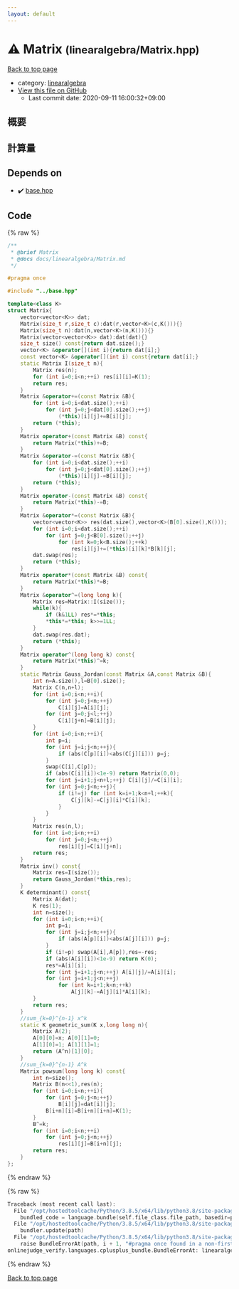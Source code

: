 ```yaml
---
layout: default
---
```


<!-- mathjax config similar to math.stackexchange -->
<script type="text/javascript" async
  src="https://cdnjs.cloudflare.com/ajax/libs/mathjax/2.7.5/MathJax.js?config=TeX-MML-AM_CHTML">
</script>
<script type="text/x-mathjax-config">
  MathJax.Hub.Config({
    TeX: { equationNumbers: { autoNumber: "AMS" }},
    tex2jax: {
      inlineMath: [ ['$','$'] ],
      processEscapes: true
    },
    "HTML-CSS": { matchFontHeight: false },
    displayAlign: "left",
    displayIndent: "2em"
  });
</script>

<script type="text/javascript" src="https://cdnjs.cloudflare.com/ajax/libs/jquery/3.4.1/jquery.min.js"></script>
<script src="https://cdn.jsdelivr.net/npm/jquery-balloon-js@1.1.2/jquery.balloon.min.js" integrity="sha256-ZEYs9VrgAeNuPvs15E39OsyOJaIkXEEt10fzxJ20+2I=" crossorigin="anonymous"></script>
<script type="text/javascript" src="../../assets/js/copy-button.js"></script>
<link rel="stylesheet" href="../../assets/css/copy-button.css" />


# :warning: Matrix <small>(linearalgebra/Matrix.hpp)</small>

<a href="../../index.html">Back to top page</a>

* category: <a href="../../index.html#1bbf1d9f5340fa94bf2c5fb5ce73a5f5">linearalgebra</a>
* <a href="{{ site.github.repository_url }}/blob/master/linearalgebra/Matrix.hpp">View this file on GitHub</a>
    - Last commit date: 2020-09-11 16:00:32+09:00




## 概要

## 計算量

## Depends on

* :heavy_check_mark: <a href="../base.hpp.html">base.hpp</a>


## Code

<a id="unbundled"></a>
{% raw %}
```cpp
/**
 * @brief Matrix
 * @docs docs/linearalgebra/Matrix.md
 */

#pragma once

#include "../base.hpp"

template<class K>
struct Matrix{
    vector<vector<K>> dat;
    Matrix(size_t r,size_t c):dat(r,vector<K>(c,K())){}
    Matrix(size_t n):dat(n,vector<K>(n,K())){}
    Matrix(vector<vector<K>> dat):dat(dat){}
    size_t size() const{return dat.size();}
    vector<K> &operator[](int i){return dat[i];}
    const vector<K> &operator[](int i) const{return dat[i];}
    static Matrix I(size_t n){
        Matrix res(n);
        for (int i=0;i<n;++i) res[i][i]=K(1);
        return res;
    }
    Matrix &operator+=(const Matrix &B){
        for (int i=0;i<dat.size();++i)
            for (int j=0;j<dat[0].size();++j)
                (*this)[i][j]+=B[i][j];
        return (*this);
    }
    Matrix operator+(const Matrix &B) const{
        return Matrix(*this)+=B;
    }
    Matrix &operator-=(const Matrix &B){
        for (int i=0;i<dat.size();++i)
            for (int j=0;j<dat[0].size();++j)
                (*this)[i][j]-=B[i][j];
        return (*this);
    }
    Matrix operator-(const Matrix &B) const{
        return Matrix(*this)-=B;
    }
    Matrix &operator*=(const Matrix &B){
        vector<vector<K>> res(dat.size(),vector<K>(B[0].size(),K()));
        for (int i=0;i<dat.size();++i)
            for (int j=0;j<B[0].size();++j)
                for (int k=0;k<B.size();++k)
                    res[i][j]+=(*this)[i][k]*B[k][j];
        dat.swap(res);
        return (*this);
    }
    Matrix operator*(const Matrix &B) const{
        return Matrix(*this)*=B;
    }
    Matrix &operator^=(long long k){
        Matrix res=Matrix::I(size());
        while(k){
            if (k&1LL) res*=*this;
            *this*=*this; k>>=1LL;
        }
        dat.swap(res.dat);
        return (*this);
    }
    Matrix operator^(long long k) const{
        return Matrix(*this)^=k;
    }
    static Matrix Gauss_Jordan(const Matrix &A,const Matrix &B){
        int n=A.size(),l=B[0].size();
        Matrix C(n,n+l);
        for (int i=0;i<n;++i){
            for (int j=0;j<n;++j)
                C[i][j]=A[i][j];
            for (int j=0;j<l;++j)
                C[i][j+n]=B[i][j];
        }
        for (int i=0;i<n;++i){
            int p=i;
            for (int j=i;j<n;++j){
                if (abs(C[p][i])<abs(C[j][i])) p=j;
            }
            swap(C[i],C[p]);
            if (abs(C[i][i])<1e-9) return Matrix(0,0);
            for (int j=i+1;j<n+l;++j) C[i][j]/=C[i][i];
            for (int j=0;j<n;++j){
                if (i!=j) for (int k=i+1;k<n+l;++k){
                    C[j][k]-=C[j][i]*C[i][k];
                }
            }
        }
        Matrix res(n,l);
        for (int i=0;i<n;++i)
            for (int j=0;j<n;++j)
                res[i][j]=C[i][j+n];
        return res;
    }
    Matrix inv() const{
        Matrix res=I(size());
        return Gauss_Jordan(*this,res);
    }
    K determinant() const{
        Matrix A(dat);
        K res(1);
        int n=size();
        for (int i=0;i<n;++i){
            int p=i;
            for (int j=i;j<n;++j){
                if (abs(A[p][i])<abs(A[j][i])) p=j;
            }
            if (i!=p) swap(A[i],A[p]),res=-res;
            if (abs(A[i][i])<1e-9) return K(0);
            res*=A[i][i];
            for (int j=i+1;j<n;++j) A[i][j]/=A[i][i];
            for (int j=i+1;j<n;++j)
                for (int k=i+1;k<n;++k)
                    A[j][k]-=A[j][i]*A[i][k];
        }
        return res;
    }
    //sum_{k=0}^{n-1} x^k
    static K geometric_sum(K x,long long n){
        Matrix A(2);
        A[0][0]=x; A[0][1]=0;
        A[1][0]=1; A[1][1]=1;
        return (A^n)[1][0];
    }
    //sum_{k=0}^{n-1} A^k
    Matrix powsum(long long k) const{
        int n=size();
        Matrix B(n<<1),res(n);
        for (int i=0;i<n;++i){
            for (int j=0;j<n;++j)
                B[i][j]=dat[i][j];
            B[i+n][i]=B[i+n][i+n]=K(1);
        }
        B^=k;
        for (int i=0;i<n;++i)
            for (int j=0;j<n;++j)
                res[i][j]=B[i+n][j];
        return res;
    }
};
```
{% endraw %}

<a id="bundled"></a>
{% raw %}
```cpp
Traceback (most recent call last):
  File "/opt/hostedtoolcache/Python/3.8.5/x64/lib/python3.8/site-packages/onlinejudge_verify/docs.py", line 349, in write_contents
    bundled_code = language.bundle(self.file_class.file_path, basedir=pathlib.Path.cwd())
  File "/opt/hostedtoolcache/Python/3.8.5/x64/lib/python3.8/site-packages/onlinejudge_verify/languages/cplusplus.py", line 185, in bundle
    bundler.update(path)
  File "/opt/hostedtoolcache/Python/3.8.5/x64/lib/python3.8/site-packages/onlinejudge_verify/languages/cplusplus_bundle.py", line 310, in update
    raise BundleErrorAt(path, i + 1, "#pragma once found in a non-first line")
onlinejudge_verify.languages.cplusplus_bundle.BundleErrorAt: linearalgebra/Matrix.hpp: line 6: #pragma once found in a non-first line

```
{% endraw %}

<a href="../../index.html">Back to top page</a>

